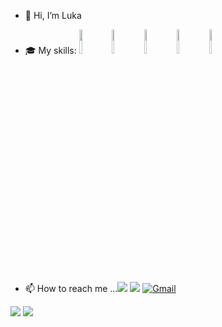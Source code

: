 - 👋 Hi, I’m Luka

- :mortar_board: My skills: <code><img width="10%" src="https://img.shields.io/badge/HTML5-E34F26?style=for-the-badge&logo=html5&logoColor=white"></code> <code><img width="10%" src="https://img.shields.io/badge/CSS3-1572B6.svg?style=for-the-badge&logo=CSS3&logoColor=white"></code> <code><img width="10%" src="https://img.shields.io/badge/Sass-CC6699?style=for-the-badge&logo=sass&logoColor=white"></code> <code><img width="10%" src="https://img.shields.io/badge/JavaScript-F7DF1E.svg?style=for-the-badge&logo=JavaScript&logoColor=black"></code> <code><img width="10%" src="https://img.shields.io/badge/Vue.js-35495E?style=for-the-badge&logo=vue.js&logoColor=4FC08D"></code>
<!---- 💞️Feel free to reach out if you're looking for a developer, have a question, or just want to connect. --->
- 📫 How to reach me ...[<img src="https://img.shields.io/badge/Portfolio-%23000000.svg?style=for-the-badge&logo=firefox&logoColor=#FF7139"/>](https://lukakikelj.com/) [![](https://img.shields.io/badge/linkedin-%230077B5.svg?style=for-the-badge&logo=linkedin)](https://www.linkedin.com/in/luka-kikelj/) [![Gmail](https://img.shields.io/badge/Gmail-D14836?style=for-the-badge&logo=gmail&logoColor=white)](mailto:kikelj.luka@gmail.com)



<img src="https://github-readme-stats.vercel.app/api?username=Luka85&theme=blue-green"/>
<img src="https://github-readme-stats.vercel.app/api/top-langs/?username=Luka85&theme=blue-green"/>

<!---
Luka85/Luka85 is a ✨ special ✨ repository because its `README.md` (this file) appears on your GitHub profile.
You can click the Preview link to take a look at your changes.
--->
